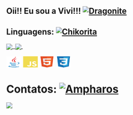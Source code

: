 ## Oii!! Eu sou a Vivi!!! [![Dragonite](https://img.pokemondb.net/sprites/black-white/anim/normal/dragonite.gif)](https://pokemondb.net/pokedex/dragonite)

## Linguagens: [![Chikorita](https://img.pokemondb.net/sprites/black-white/anim/shiny/chikorita.gif)](https://pokemondb.net/pokedex/chikorita)
<a href="https://github.com/goVIVIgo/github-readme-stats">
  <img height=185 align="center" src="https://github-readme-stats.vercel.app/api?username=goVIVIgo&theme=gruvbox_light" />&nbsp
</a>
<a href="https://github.com/goVIVIgo/convoychat">
  <img height=185 align="center" src="https://github-readme-stats.vercel.app/api/top-langs?username=goVIVIgo&layout=compact&langs_count=8&card_width=320&hide=css&theme=gruvbox_light" />&nbsp
</a>

<div style="display: inline_block"><br>
   <img align="center" alt="Rafa-Java" height="30" width="40" src="https://raw.githubusercontent.com/devicons/devicon/master/icons/java/java-original.svg">
  <img align="center" alt="Rafa-Js" height="30" width="40" src="https://raw.githubusercontent.com/devicons/devicon/master/icons/javascript/javascript-plain.svg">
  <img align="center" alt="Rafa-HTML" height="30" width="40" src="https://raw.githubusercontent.com/devicons/devicon/master/icons/html5/html5-original.svg">
  <img align="center" alt="Rafa-CSS" height="30" width="40" src="https://raw.githubusercontent.com/devicons/devicon/master/icons/css3/css3-original.svg">
</div>

# Contatos: [![Ampharos](https://img.pokemondb.net/sprites/black-white/anim/normal/ampharos.gif)](https://pokemondb.net/pokedex/ampharos)
<div>  
  <a href = "mailto:vvdocodes@gmail.com"><img src="https://img.shields.io/badge/-Gmail-%23333?style=for-the-badge&logo=gmail&logoColor=yellow" target="_blank"></a>
</div>


